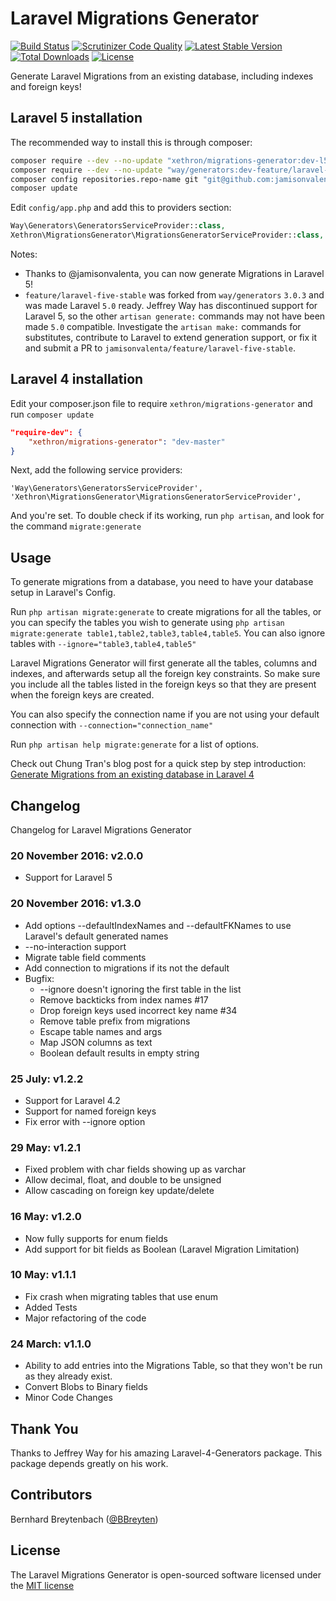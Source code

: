 # Laravel Migrations Generator

[![Build Status](https://travis-ci.org/Xethron/migrations-generator.svg)](https://travis-ci.org/Xethron/migrations-generator)
[![Scrutinizer Code Quality](https://scrutinizer-ci.com/g/Xethron/migrations-generator/badges/quality-score.png?s=41d919c6d044749cb8575bb936efbddc4cebc0d8)](https://scrutinizer-ci.com/g/Xethron/migrations-generator/)
[![Latest Stable Version](https://poser.pugx.org/xethron/migrations-generator/v/stable.png)](https://packagist.org/packages/xethron/migrations-generator)
[![Total Downloads](https://poser.pugx.org/xethron/migrations-generator/downloads.png)](https://packagist.org/packages/xethron/migrations-generator)
[![License](https://poser.pugx.org/xethron/migrations-generator/license.png)](https://packagist.org/packages/xethron/migrations-generator)

Generate Laravel Migrations from an existing database, including indexes and foreign keys!

## Laravel 5 installation

The recommended way to install this is through composer:

```bash
composer require --dev --no-update "xethron/migrations-generator:dev-l5"
composer require --dev --no-update "way/generators:dev-feature/laravel-five-stable"
composer config repositories.repo-name git "git@github.com:jamisonvalenta/Laravel-4-Generators.git"
composer update
```

Edit `config/app.php` and add this to providers section:

```php
Way\Generators\GeneratorsServiceProvider::class,
Xethron\MigrationsGenerator\MigrationsGeneratorServiceProvider::class,
```

Notes:
* Thanks to @jamisonvalenta, you can now generate Migrations in Laravel 5!
* `feature/laravel-five-stable` was forked from `way/generators` `3.0.3` and was made Laravel `5.0` ready. Jeffrey Way has discontinued support for Laravel 5, so the other `artisan generate:` commands may not have been made `5.0` compatible.  Investigate the `artisan make:` commands for substitutes, contribute to Laravel to extend generation support, or fix it and submit a PR to `jamisonvalenta/feature/laravel-five-stable`.

## Laravel 4 installation

Edit your composer.json file to require `xethron/migrations-generator` and run `composer update`
```json
"require-dev": {
    "xethron/migrations-generator": "dev-master"
}
```

Next, add the following service providers:

```
'Way\Generators\GeneratorsServiceProvider',
'Xethron\MigrationsGenerator\MigrationsGeneratorServiceProvider',
```

And you're set. To double check if its working, run `php artisan`, and look for the command `migrate:generate`

## Usage

To generate migrations from a database, you need to have your database setup in Laravel's Config.

Run `php artisan migrate:generate` to create migrations for all the tables, or you can specify the tables you wish to generate using `php artisan migrate:generate table1,table2,table3,table4,table5`. You can also ignore tables with `--ignore="table3,table4,table5"`

Laravel Migrations Generator will first generate all the tables, columns and indexes, and afterwards setup all the foreign key constraints. So make sure you include all the tables listed in the foreign keys so that they are present when the foreign keys are created.

You can also specify the connection name if you are not using your default connection with `--connection="connection_name"`

Run `php artisan help migrate:generate` for a list of options.

Check out Chung Tran's blog post for a quick step by step introduction: [Generate Migrations from an existing database in Laravel 4](http://codingtip.blogspot.com/2014/04/laravel-4-generate-migration-existed-dabase-laravel-4.html)

## Changelog

Changelog for Laravel Migrations Generator

### 20 November 2016: v2.0.0
* Support for Laravel 5

### 20 November 2016: v1.3.0
* Add options --defaultIndexNames and --defaultFKNames to use Laravel's default generated names
* --no-interaction support
* Migrate table field comments
* Add connection to migrations if its not the default
* Bugfix:
  * --ignore doesn't ignoring the first table in the list
  * Remove backticks from index names #17
  * Drop foreign keys used incorrect key name #34
  * Remove table prefix from migrations
  * Escape table names and args
  * Map JSON columns as text
  * Boolean default results in empty string

### 25 July: v1.2.2
* Support for Laravel 4.2
* Support for named foreign keys
* Fix error with --ignore option

### 29 May: v1.2.1
* Fixed problem with char fields showing up as varchar
* Allow decimal, float, and double to be unsigned
* Allow cascading on foreign key update/delete

### 16 May: v1.2.0
* Now fully supports for enum fields
* Add support for bit fields as Boolean (Laravel Migration Limitation)

### 10 May: v1.1.1
* Fix crash when migrating tables that use enum
* Added Tests
* Major refactoring of the code

### 24 March: v1.1.0
* Ability to add entries into the Migrations Table, so that they won't be run as they already exist.
* Convert Blobs to Binary fields
* Minor Code Changes

## Thank You

Thanks to Jeffrey Way for his amazing Laravel-4-Generators package. This package depends greatly on his work.

## Contributors

Bernhard Breytenbach ([@BBreyten](https://twitter.com/BBreyten))

## License

The Laravel Migrations Generator is open-sourced software licensed under the [MIT license](http://opensource.org/licenses/MIT)

